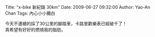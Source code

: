 Title: "x-bike 新紀錄 30km"
Date: 2009-06-27 09:32:00
Author: Yao-An Chan
Tags: 內心小小獨白


<div class='post'>
今天不連續的採了30公里的腳踏車，卡路里歡樂表已經破千了！<br />真希望有好好的燃燒我的脂肪。</div>
